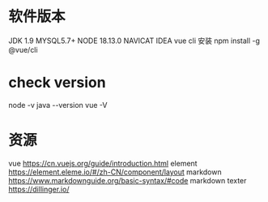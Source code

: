# 软件版本

JDK 1.9
MYSQL5.7+
NODE 18.13.0
NAVICAT
IDEA
vue cli 安装 npm install -g @vue/cli

# check version

node -v
java --version
vue -V

# 资源

vue https://cn.vuejs.org/guide/introduction.html
element https://element.eleme.io/#/zh-CN/component/layout
markdown https://www.markdownguide.org/basic-syntax/#code
markdown texter https://dillinger.io/
